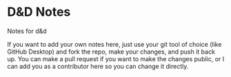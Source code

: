 # D&D Notes
Notes for d&amp;d

If you want to add your own notes here, just use your git tool of choice (like GitHub Desktop) and fork the repo, make your changes, and push it back up. You can make a pull request if you want to make the changes public, or I can add you as a contributor here so you can change it directly.
